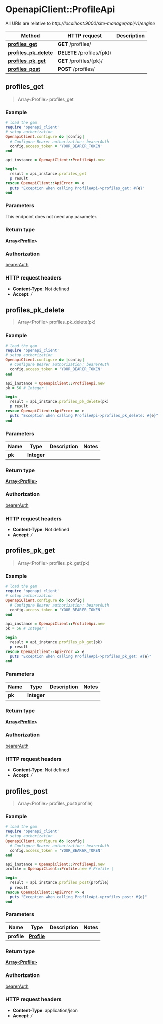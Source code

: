 # OpenapiClient::ProfileApi

All URIs are relative to *http://localhost:9000/site-manager/api/v1/engine*

Method | HTTP request | Description
------------- | ------------- | -------------
[**profiles_get**](ProfileApi.md#profiles_get) | **GET** /profiles/ | 
[**profiles_pk_delete**](ProfileApi.md#profiles_pk_delete) | **DELETE** /profiles/{pk}/ | 
[**profiles_pk_get**](ProfileApi.md#profiles_pk_get) | **GET** /profiles/{pk}/ | 
[**profiles_post**](ProfileApi.md#profiles_post) | **POST** /profiles/ | 



## profiles_get

> Array&lt;Profile&gt; profiles_get



### Example

```ruby
# load the gem
require 'openapi_client'
# setup authorization
OpenapiClient.configure do |config|
  # Configure Bearer authorization: bearerAuth
  config.access_token = 'YOUR_BEARER_TOKEN'
end

api_instance = OpenapiClient::ProfileApi.new

begin
  result = api_instance.profiles_get
  p result
rescue OpenapiClient::ApiError => e
  puts "Exception when calling ProfileApi->profiles_get: #{e}"
end
```

### Parameters

This endpoint does not need any parameter.

### Return type

[**Array&lt;Profile&gt;**](Profile.md)

### Authorization

[bearerAuth](../README.md#bearerAuth)

### HTTP request headers

- **Content-Type**: Not defined
- **Accept**: */*


## profiles_pk_delete

> Array&lt;Profile&gt; profiles_pk_delete(pk)



### Example

```ruby
# load the gem
require 'openapi_client'
# setup authorization
OpenapiClient.configure do |config|
  # Configure Bearer authorization: bearerAuth
  config.access_token = 'YOUR_BEARER_TOKEN'
end

api_instance = OpenapiClient::ProfileApi.new
pk = 56 # Integer | 

begin
  result = api_instance.profiles_pk_delete(pk)
  p result
rescue OpenapiClient::ApiError => e
  puts "Exception when calling ProfileApi->profiles_pk_delete: #{e}"
end
```

### Parameters


Name | Type | Description  | Notes
------------- | ------------- | ------------- | -------------
 **pk** | **Integer**|  | 

### Return type

[**Array&lt;Profile&gt;**](Profile.md)

### Authorization

[bearerAuth](../README.md#bearerAuth)

### HTTP request headers

- **Content-Type**: Not defined
- **Accept**: */*


## profiles_pk_get

> Array&lt;Profile&gt; profiles_pk_get(pk)



### Example

```ruby
# load the gem
require 'openapi_client'
# setup authorization
OpenapiClient.configure do |config|
  # Configure Bearer authorization: bearerAuth
  config.access_token = 'YOUR_BEARER_TOKEN'
end

api_instance = OpenapiClient::ProfileApi.new
pk = 56 # Integer | 

begin
  result = api_instance.profiles_pk_get(pk)
  p result
rescue OpenapiClient::ApiError => e
  puts "Exception when calling ProfileApi->profiles_pk_get: #{e}"
end
```

### Parameters


Name | Type | Description  | Notes
------------- | ------------- | ------------- | -------------
 **pk** | **Integer**|  | 

### Return type

[**Array&lt;Profile&gt;**](Profile.md)

### Authorization

[bearerAuth](../README.md#bearerAuth)

### HTTP request headers

- **Content-Type**: Not defined
- **Accept**: */*


## profiles_post

> Array&lt;Profile&gt; profiles_post(profile)



### Example

```ruby
# load the gem
require 'openapi_client'
# setup authorization
OpenapiClient.configure do |config|
  # Configure Bearer authorization: bearerAuth
  config.access_token = 'YOUR_BEARER_TOKEN'
end

api_instance = OpenapiClient::ProfileApi.new
profile = OpenapiClient::Profile.new # Profile | 

begin
  result = api_instance.profiles_post(profile)
  p result
rescue OpenapiClient::ApiError => e
  puts "Exception when calling ProfileApi->profiles_post: #{e}"
end
```

### Parameters


Name | Type | Description  | Notes
------------- | ------------- | ------------- | -------------
 **profile** | [**Profile**](Profile.md)|  | 

### Return type

[**Array&lt;Profile&gt;**](Profile.md)

### Authorization

[bearerAuth](../README.md#bearerAuth)

### HTTP request headers

- **Content-Type**: application/json
- **Accept**: */*

